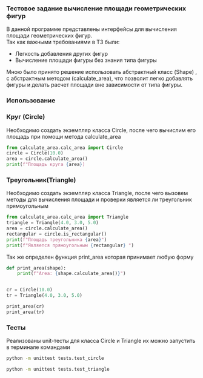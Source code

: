 ### Тестовое задание вычисление площади геометрических фигур  
  
  
В данной программе представлены интерфейсы для вычисления площади геометрических фигур.   
Так как важными требованиями в  ТЗ были:  
- Легкость добавления других фигур  
- Вычисление площади фигуры без знания типа фигуры

Мною было принято решение использовать абстрактный класс (Shape) , c абстрактным методом (calculate_area), что позволит легко добавлять фигуры и делать расчет площади вне зависимости от типа фигуры.

### Использование 

### Круг (Circle) 

Необходимо создать экземпляр класса Circle, после чего вычислим его площадь при помощи метода calculate_area

```python
from calculate_area.calc_area import Circle
circle = Circle(10.0)
area = circle.calculate_area()
print(f"Площадь круга {area})
```

### Треугольник(Triangle)

Необходимо создать экземпляр класса Triangle, после чего вызовем методы для вычисления площади и проверки является ли треугольник прямоугольным 
```python
from calculate_area.calc_area import Triangle
triangle = Triangle(4.0, 3.0, 5.0)
area = circle.calculate_area()
rectangular = circle.is_rectangular()
print(f"Площадь треугольника {area}")
print(f"Является прямоугольным {rectangular} ")
```


Так же определен функция print_area которая принимает любую форму 
```python
def print_area(shape):  
    print(f"Area: {shape.calculate_area()}")


cr = Circle(10.0)
tr = Triangle(4.0, 3.0, 5.0)

print_area(cr)
print_area(tr)
```


### Тесты 

Реализованы unit-тесты для класса Circle и Triangle их можно запустить в терминале командами 
```bash
python -m unittest tests.test_circle
```

```bash
python -m unittest tests.test_triangle
```

